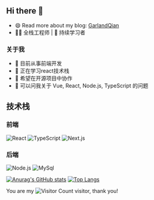 <!-- ![Metrics](https://metrics.lecoq.io/GarlandQian?template=classic&base=header%2C%20activity%2C%20community%2C%20repositories%2C%20metadata&base.indepth=false&base.hireable=false&base.skip=false&config.timezone=Asia%2FShanghai)
[![GarlandQian's GitHub stats](https://github-readme-stats.vercel.app/api?username=GarlandQian&count_private=true&show_icons=true&theme=radical)](https://github.com/anuraghazra/github-readme-stats)
![GarlandQian's Most used languages](https://github-readme-stats.vercel.app/api/top-langs/?username=GarlandQian&layout=compact&hide_border=true&langs_count=10)
[![GarlandQian](https://github-profile-trophy.vercel.app/?username=GarlandQian)](https://github.com/ryo-ma/github-profile-trophy)
![GarlandQian](https://visitor-badge.glitch.me/badge?page_id=GarlandQian)
[![GarlandQian's GitHub Activity Graph](https://activity-graph.herokuapp.com/graph?username=GarlandQian&theme=xcode)] -->
## Hi there 👋
- 😄 Read more about my blog: [GarlandQian](https://garlandqian.github.io)
- 👨‍💻 全栈工程师 | 🌱 持续学习者

### 关于我
- 🔭 目前从事前端开发
- 🌱 正在学习react技术栈
- 👯 希望在开源项目中协作
- 💬 可以问我关于 Vue, React, Node.js, TypeScript 的问题

## 技术栈
### 前端
![React](https://img.shields.io/badge/-React-61DAFB?style=flat&logo=react&logoColor=black)
![TypeScript](https://img.shields.io/badge/-TypeScript-3178C6?style=flat&logo=typescript&logoColor=white)
![Next.js](https://img.shields.io/badge/-Next.js-000000?style=flat&logo=next.js&logoColor=white)

### 后端
![Node.js](https://img.shields.io/badge/-Node.js-339933?style=flat&logo=node.js&logoColor=white)
![MySql](https://img.shields.io/badge/-MySql-336791?style=flat&logo=mysql&logoColor=white)

[![Anurag's GitHub stats](https://github-readme-stats.vercel.app/api?username=GarlandQian&count_private=true&show_icons=true&theme=onedark)](https://github.com/GarlandQian/github-readme-stats)  [![Top Langs](https://github-readme-stats.vercel.app/api/top-langs/?username=GarlandQian&layout=compact)](https://github.com/GarlandQian/github-readme-stats)

You are my ![Visitor Count](https://profile-counter.glitch.me/GarlandQian/count.svg) visitor, thank you!

<!--
**GarlandQian/GarlandQian** is a ✨ _special_ ✨ repository because its `README.md` (this file) appears on your GitHub profile.
Here are some ideas to get you started:
- 🔭 I’m currently working on ...
- 🌱 I’m currently learning ...
- 👯 I’m looking to collaborate on ...
- 🤔 I’m looking for help with ...
- 💬 Ask me about ...
- 📫 How to reach me: ...
- 😄 Pronouns: ...
- ⚡ Fun fact: ...
-->
